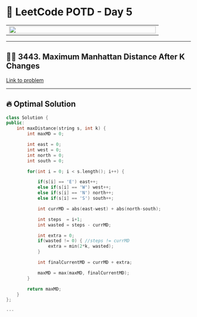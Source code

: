 # 🚀 LeetCode POTD - Day 5

<table>
<tr>
<td align="left" width="400">
  <img src="https://miro.medium.com/v2/resize:fit:1100/format:webp/1*VOQU8CuPG34Gsd1yJCadOQ.png" width="100%"/>
</td>
</tr>
</table>

---

## 🧙‍♂️ 3443. Maximum Manhattan Distance After K Changes

[Link to problem](https:https://leetcode.com/problems/divide-array-into-arrays-with-max-difference/)

---

## 🔥 Optimal Solution

```cpp
class Solution {
public:
    int maxDistance(string s, int k) {
        int maxMD = 0;

        int east = 0;
        int west = 0;
        int north = 0;
        int south = 0;

        for(int i = 0; i < s.length(); i++) {

            if(s[i] == 'E') east++;
            else if(s[i] == 'W') west++;
            else if(s[i] == 'N') north++;
            else if(s[i] == 'S') south++;

            int currMD = abs(east-west) + abs(north-south);

            int steps  = i+1;
            int wasted = steps - currMD;

            int extra = 0;
            if(wasted != 0) { //steps != currMD
                extra = min(2*k, wasted);
            }

            int finalCurrentMD = currMD + extra;

            maxMD = max(maxMD, finalCurrentMD);
        }

        return maxMD;
    }
};

---



